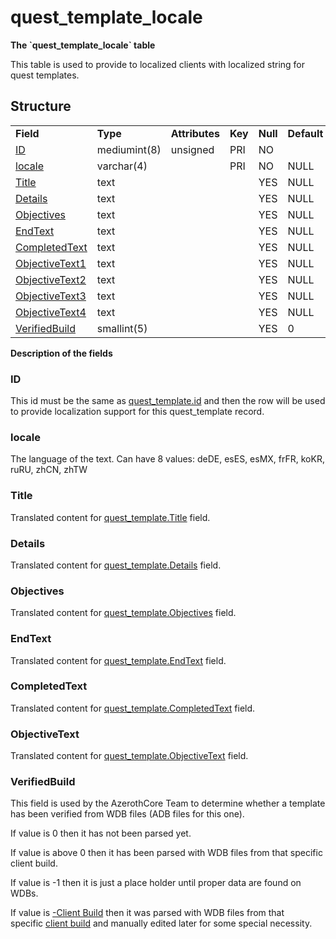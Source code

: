 # quest\_template\_locale

**The \`quest\_template\_locale\` table**

This table is used to provide to localized clients with localized string for quest templates.

## Structure

|                                       |              |                |         |          |             |           |             |
|---------------------------------------|--------------|----------------|---------|----------|-------------|-----------|-------------|
| **Field**                             | **Type**     | **Attributes** | **Key** | **Null** | **Default** | **Extra** | **Comment** |
| [ID](#id)                             | mediumint(8) | unsigned       | PRI     | NO       |             |           |             |
| [locale](#locale)                     | varchar(4)   |                | PRI     | NO       | NULL        |           |             |
| [Title](#title)                       | text         |                |         | YES      | NULL        |           |             |
| [Details](#details)                   | text         |                |         | YES      | NULL        |           |             |
| [Objectives](#objectives)             | text         |                |         | YES      | NULL        |           |             |
| [EndText](#endtext)                   | text         |                |         | YES      | NULL        |           |             |
| [CompletedText](#completedtext)       | text         |                |         | YES      | NULL        |           |             |
| [ObjectiveText1](#objectivetext)      | text         |                |         | YES      | NULL        |           |             |
| [ObjectiveText2](#objectivetext)      | text         |                |         | YES      | NULL        |           |             |
| [ObjectiveText3](#objectivetext)      | text         |                |         | YES      | NULL        |           |             |
| [ObjectiveText4](#objectivetext)      | text         |                |         | YES      | NULL        |           |             |
| [VerifiedBuild](#verifiedbuild)       | smallint(5)  |                |         | YES      | 0           |           |             |

**Description of the fields**

### ID

This id must be the same as [quest\_template.id](quest_template.md#id) and then the row will be used to provide localization support for this quest\_template record.

### locale

The language of the text.
Can have 8 values: deDE, esES, esMX, frFR, koKR, ruRU, zhCN, zhTW

### Title

Translated content for [quest\_template.Title](quest_template.md#title) field.

### Details

Translated content for [quest\_template.Details](quest_template.md#details) field.

### Objectives

Translated content for [quest\_template.Objectives](quest_template.md#objectives) field.

### EndText

Translated content for [quest\_template.EndText](quest_template.md#areadescription) field.

### CompletedText

Translated content for [quest\_template.CompletedText](quest_template.md#questcompletionlog) field.

### ObjectiveText

Translated content for [quest\_template.ObjectiveText](quest_template.md#objectivetext) field.

### VerifiedBuild

This field is used by the AzerothCore Team to determine whether a template has been verified from WDB files (ADB files for this one).

If value is 0 then it has not been parsed yet.

If value is above 0 then it has been parsed with WDB files from that specific client build.

If value is -1 then it is just a place holder until proper data are found on WDBs.

If value is [-Client Build](../auth/realmlist.md "DB:Auth:realmlist") then it was parsed with WDB files from that specific [client build](../auth/realmlist.md#gamebuild "DB:Auth:realmlist") and manually edited later for some special necessity.
